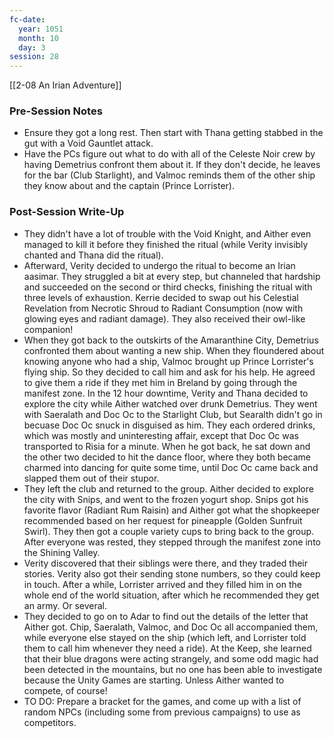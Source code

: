 ```yaml
---
fc-date:
  year: 1051
  month: 10
  day: 3
session: 28
---
```

 [[2-08  An Irian Adventure]]

### Pre-Session Notes

* Ensure they got a long rest. Then start with Thana getting stabbed in the gut with a Void Gauntlet attack.
* Have the PCs figure out what to do with all of the Celeste Noir crew by having Demetrius confront them about it. If they don't decide, he leaves for the bar (Club Starlight), and Valmoc reminds them of the other ship they know about and the captain (Prince Lorrister).

### Post-Session Write-Up

- They didn't have a lot of trouble with the Void Knight, and Aither even managed to kill it before they finished the ritual (while Verity invisibly chanted and Thana did the ritual).
- Afterward, Verity decided to undergo the ritual to become an Irian aasimar. They struggled a bit at every step, but channeled that hardship and succeeded on the second or third checks, finishing the ritual with three levels of exhaustion. Kerrie decided to swap out his Celestial Revelation from Necrotic Shroud to Radiant Consumption (now with glowing eyes and radiant damage). They also received their owl-like companion!
- When they got back to the outskirts of the Amaranthine City, Demetrius confronted them about wanting a new ship. When they floundered about knowing anyone who had a ship, Valmoc brought up Prince Lorrister's flying ship. So they decided to call him and ask for his help. He agreed to give them a ride if they met him in Breland by going through the manifest zone. In the 12 hour downtime, Verity and Thana decided to explore the city while Aither watched over drunk Demetrius. They went with Saeralath and Doc Oc to the Starlight Club, but Searalth didn't go in becuase Doc Oc snuck in disguised as him. They each ordered drinks, which was mostly and uninteresting affair, except that Doc Oc was transported to Risia for a minute. When he got back, he sat down and the other two decided to hit the dance floor, where they both became charmed into dancing for quite some time, until Doc Oc came back and slapped them out of their stupor.
- They left the club and returned to the group. Aither decided to explore the city with Snips, and went to the frozen yogurt shop. Snips got his favorite flavor (Radiant Rum Raisin) and Aither got what the shopkeeper recommended based on her request for pineapple (Golden Sunfruit Swirl). They then got a couple variety cups to bring back to the group. After everyone was rested, they stepped through the manifest zone into the Shining Valley.
- Verity discovered that their siblings were there, and they traded their stories. Verity also got their sending stone numbers, so they could keep in touch. After a while, Lorrister arrived and they filled him in on the whole end of the world situation, after which he recommended they get an army. Or several.
- They decided to go on to Adar to find out the details of the letter that Aither got. Chip, Saeralath, Valmoc, and Doc Oc all accompanied them, while everyone else stayed on the ship (which left, and Lorrister told them to call him whenever they need a ride). At the Keep, she learned that their blue dragons were acting strangely, and some odd magic had been detected in the mountains, but no one has been able to investigate because the Unity Games are starting. Unless Aither wanted to compete, of course!
- TO DO: Prepare a bracket for the games, and come up with a list of random NPCs (including some from previous campaigns) to use as competitors.
